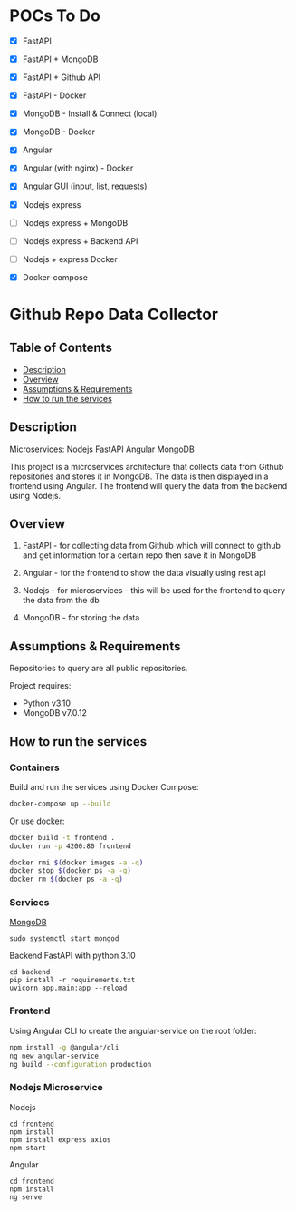 # POCs To Do

- [x] FastAPI
- [x] FastAPI + MongoDB 
- [x] FastAPI + Github API
- [x] FastAPI - Docker
- [x] MongoDB - Install & Connect (local)
- [x] MongoDB - Docker
- [x] Angular 
- [x] Angular (with nginx) - Docker
- [x] Angular GUI (input, list, requests)
- [x] Nodejs express
- [ ] Nodejs express + MongoDB 
- [ ] Nodejs express + Backend API
- [ ] Nodejs + express Docker
- [x] Docker-compose


# Github Repo Data Collector

## Table of Contents

- [Description](#description)
- [Overview](#overview)
- [Assumptions & Requirements](#assumptions--requirements)
- [How to run the services](#how-to-run-the-services)


## Description

Microservices: Nodejs  FastAPI Angular MongoDB

This project is a microservices architecture that collects data from Github repositories and stores it in MongoDB. The data is then displayed in a frontend using Angular. The frontend will query the data from the backend using Nodejs.

## Overview

1. FastAPI - for collecting data from Github which will connect to github and get information for a certain repo then save it in MongoDB

2. Angular - for the frontend to show the data visually using rest api

3. Nodejs - for microservices - this will be used for the frontend to query the data from the db

4. MongoDB - for storing the data

## Assumptions & Requirements

Repositories to query are all public repositories. 

Project requires:

- Python v3.10
- MongoDB v7.0.12


## How to run the services

### Containers

Build and run the services using Docker Compose:

```sh
docker-compose up --build
```

Or use docker: 

```sh
docker build -t frontend .
docker run -p 4200:80 frontend

docker rmi $(docker images -a -q)
docker stop $(docker ps -a -q)
docker rm $(docker ps -a -q)
```

### Services

[MongoDB](https://www.mongodb.com/docs/manual/tutorial/install-mongodb-on-ubuntu/)

```
sudo systemctl start mongod
```

Backend FastAPI with python 3.10

```
cd backend
pip install -r requirements.txt
uvicorn app.main:app --reload
```



### Frontend 


Using Angular CLI to create the angular-service on the root folder:

```sh
npm install -g @angular/cli
ng new angular-service
ng build --configuration production
```

### Nodejs Microservice

Nodejs

```
cd frontend
npm install
npm install express axios
npm start
```



Angular

```
cd frontend
npm install
ng serve
```


